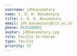 ```yaml
---
username: jdhbasumatary
name: J. D. H. Basumatary
title: J. D. H. Basumatary
email: jdh.basumatary@cit.ac.in
phone: 9435180052
avatar: jdhbasumatary.jpg
role: Faculty In-charge
type: faculty
priority: 52
---
```


